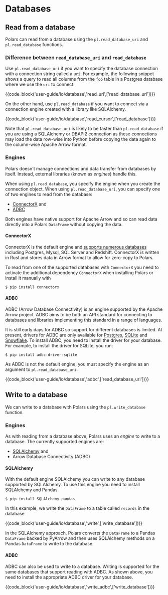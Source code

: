 # Databases

## Read from a database

Polars can read from a database using the `pl.read_database_uri` and `pl.read_database` functions.

### Difference between `read_database_uri` and `read_database`

Use `pl.read_database_uri` if you want to specify the database connection with a connection string
called a `uri`. For example, the following snippet shows a query to read all columns from the `foo`
table in a Postgres database where we use the `uri` to connect:

{{code_block('user-guide/io/database','read_uri',['read_database_uri'])}}

On the other hand, use `pl.read_database` if you want to connect via a connection engine created
with a library like SQLAlchemy.

{{code_block('user-guide/io/database','read_cursor',['read_database'])}}

Note that `pl.read_database_uri` is likely to be faster than `pl.read_database` if you are using a
SQLAlchemy or DBAPI2 connection as these connections may load the data row-wise into Python before
copying the data again to the column-wise Apache Arrow format.

### Engines

Polars doesn't manage connections and data transfer from databases by itself. Instead, external
libraries (known as _engines_) handle this.

When using `pl.read_database`, you specify the engine when you create the connection object. When
using `pl.read_database_uri`, you can specify one of two engines to read from the database:

- [ConnectorX](https://github.com/sfu-db/connector-x) and
- [ADBC](https://arrow.apache.org/docs/format/ADBC.html)

Both engines have native support for Apache Arrow and so can read data directly into a Polars
`DataFrame` without copying the data.

#### ConnectorX

ConnectorX is the default engine and
[supports numerous databases](https://github.com/sfu-db/connector-x#sources) including Postgres,
Mysql, SQL Server and Redshift. ConnectorX is written in Rust and stores data in Arrow format to
allow for zero-copy to Polars.

To read from one of the supported databases with `ConnectorX` you need to activate the additional
dependency `ConnectorX` when installing Polars or install it manually with

```shell
$ pip install connectorx
```

#### ADBC

ADBC (Arrow Database Connectivity) is an engine supported by the Apache Arrow project. ADBC aims to
be both an API standard for connecting to databases and libraries implementing this standard in a
range of languages.

It is still early days for ADBC so support for different databases is limited. At present, drivers
for ADBC are only available for [Postgres](https://pypi.org/project/adbc-driver-postgresql/),
[SQLite](https://pypi.org/project/adbc-driver-sqlite/) and
[Snowflake](https://pypi.org/project/adbc-driver-snowflake/). To install ADBC, you need to install
the driver for your database. For example, to install the driver for SQLite, you run:

```shell
$ pip install adbc-driver-sqlite
```

As ADBC is not the default engine, you must specify the engine as an argument to
`pl.read_database_uri`.

{{code_block('user-guide/io/database','adbc',['read_database_uri'])}}

## Write to a database

We can write to a database with Polars using the `pl.write_database` function.

### Engines

As with reading from a database above, Polars uses an _engine_ to write to a database. The currently
supported engines are:

- [SQLAlchemy](https://www.sqlalchemy.org/) and
- Arrow Database Connectivity (ADBC)

#### SQLAlchemy

With the default engine SQLAlchemy you can write to any database supported by SQLAlchemy. To use
this engine you need to install SQLAlchemy and Pandas

```shell
$ pip install SQLAlchemy pandas
```

In this example, we write the `DataFrame` to a table called `records` in the database

{{code_block('user-guide/io/database','write',['write_database'])}}

In the SQLAlchemy approach, Polars converts the `DataFrame` to a Pandas `DataFrame` backed by
PyArrow and then uses SQLAlchemy methods on a Pandas `DataFrame` to write to the database.

#### ADBC

ADBC can also be used to write to a database. Writing is supported for the same databases that
support reading with ADBC. As shown above, you need to install the appropriate ADBC driver for your
database.

{{code_block('user-guide/io/database','write_adbc',['write_database'])}}
